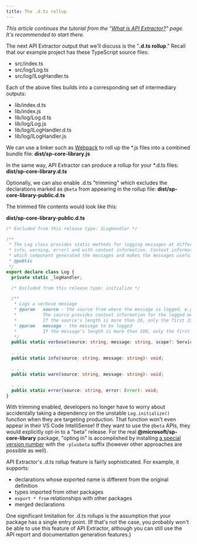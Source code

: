 ```yaml
---
title: The .d.ts rollup
---
```


_This article continues the tutorial from the "[What is API Extractor?](../overview/intro.md)" page. It's recommended to start there._

The next API Extractor output that we'll discuss is the "**.d.ts rollup**." Recall that our example project
has these TypeScript source files:

- src/index.ts
- src/log/Log.ts
- src/log/ILogHandler.ts

Each of the above files builds into a corresponding set of intermediary outputs:

- lib/index.d.ts
- lib/index.js
- lib/log/Log.d.ts
- lib/log/Log.js
- lib/log/ILogHandler.d.ts
- lib/log/ILogHandler.js

We can use a linker such as [Webpack](https://webpack.js.org) to roll up the \*.js files into a combined
bundle file: **dist/sp-core-library.js**

In the same way, API Extractor can produce a rollup for your \*.d.ts files: **dist/sp-core-library.d.ts**

Optionally, we can also enable .d.ts "trimming" which excludes the declarations marked as `@beta`
from appearing in the rollup file: **dist/sp-core-library-public.d.ts**

The trimmed file contents would look like this:

**dist/sp-core-library-public.d.ts**

```ts
/* Excluded from this release type: ILogHandler */

/**
 * The Log class provides static methods for logging messages at different levels (verbose,
 * info, warning, error) and with context information. Context information helps identify
 * which component generated the messages and makes the messages useful and filterable.
 * @public
 */
export declare class Log {
  private static _logHandler;

  /* Excluded from this release type: initialize */

  /**
   * Logs a verbose message
   * @param   source - the source from where the message is logged, e.g., the class name.
   *          The source provides context information for the logged message.
   *          If the source's length is more than 20, only the first 20 characters are kept.
   * @param   message - the message to be logged
   *          If the message's length is more than 100, only the first 100 characters are kept.
   */
  public static verbose(source: string, message: string, scope?: ServiceScope): void;

  . . .
  public static info(source: string, message: string): void;

  . . .
  public static warn(source: string, message: string): void;

  . . .
  public static error(source: string, error: Error): void;
}
```

With trimming enabled, developers no longer have to worry about accidentally taking a dependency on the
unstable `Log.initialize()` function when they are targeting production. That function won't even appear
in their VS Code IntelliSense! If they want to use the `@beta` APIs, they would explicitly opt-in to a
"beta" release. For the real **@microsoft/sp-core-library** package, "opting in" is accomplished by installing
[a special version number](https://www.npmjs.com/package/@microsoft/sp-core-library?activeTab=versions)
with the `-plusbeta` suffix (however other approaches are possible as well).

API Extractor's .d.ts rollup feature is fairly sophisticated. For example, it supports:

- declarations whose exported name is different from the original definition
- types imported from other packages
- `export * from` relationships with other packages
- merged declarations

One significant limitation for .d.ts rollups is the assumption that your package has a single entry point.
(If that's not the case, you probably won't be able to use this feature of API Extractor, although you can still
use the API report and documentation generation features.)

